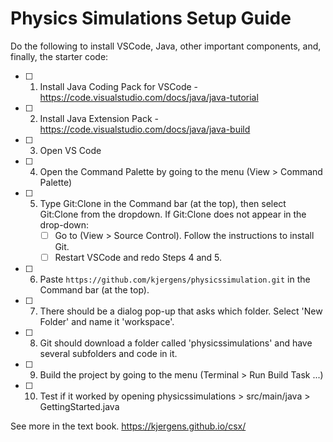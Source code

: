 # Physics Simulations Setup Guide
Do the following to install VSCode, Java, other important components, and, finally, the starter code:
- [ ] 1. Install Java Coding Pack for VSCode - https://code.visualstudio.com/docs/java/java-tutorial
- [ ] 2. Install Java Extension Pack - https://code.visualstudio.com/docs/java/java-build
- [ ] 3. Open VS Code
- [ ] 4. Open the Command Palette by going to the menu (View > Command Palette)
- [ ] 5. Type Git:Clone in the Command bar (at the top), then select Git:Clone from the dropdown.
      If Git:Clone does not appear in the drop-down:
     - [ ] Go to (View > Source Control). Follow the instructions to install Git.
     - [ ] Restart VSCode and redo Steps 4 and 5.
- [ ] 6. Paste `https://github.com/kjergens/physicssimulation.git` in the Command bar (at the top).
- [ ] 7. There should be a dialog pop-up that asks which folder. Select 'New Folder' and name it 'workspace'.
- [ ] 8. Git should download a folder called 'physicssimulations' and have several subfolders and code in it.
- [ ] 9. Build the project by going to the menu (Terminal > Run Build Task ...)
- [ ] 10. Test if it worked by opening physicssimulations > src/main/java > GettingStarted.java



See more in the text book. https://kjergens.github.io/csx/


